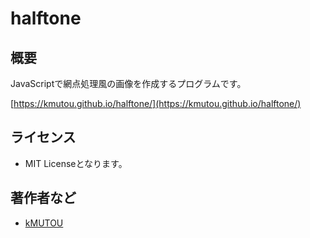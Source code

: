 halftone
=======

概要
-----
JavaScriptで網点処理風の画像を作成するプログラムです。

[https://kmutou.github.io/halftone/](https://kmutou.github.io/halftone/)

ライセンス
-----
* MIT Licenseとなります。


著作者など
-----
* [kMUTOU](https://github.com/kMUTOU)

